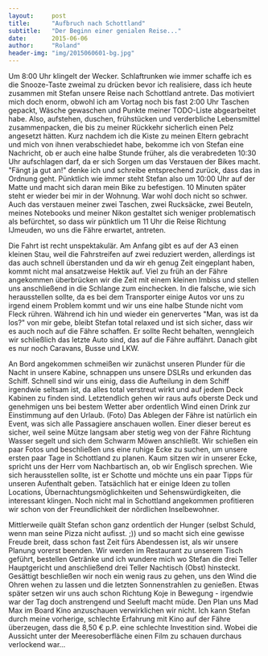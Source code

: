 ```yaml
---
layout:     post
title:      "Aufbruch nach Schottland"
subtitle:   "Der Beginn einer genialen Reise..."
date:       2015-06-06
author:     "Roland"
header-img: "img/2015060601-bg.jpg"
---
```


Um 8:00 Uhr klingelt der Wecker. Schlaftrunken wie immer schaffe ich es die Snooze-Taste zweimal zu drücken bevor ich
realisiere, dass ich heute zusammen mit Stefan unsere Reise nach Schottland antrete. Das motiviert mich doch enorm,
obwohl ich am Vortag noch bis fast 2:00 Uhr Taschen gepackt, Wäsche gewaschen und Punkte meiner TODO-Liste abgearbeitet
habe. Also, aufstehen, duschen, frühstücken und verderbliche Lebensmittel zusammenpacken, die bis zu meiner Rückkehr
sicherlich einen Pelz angesetzt hätten. Kurz nachdem ich die Kiste zu meinen Eltern gebracht und mich von ihnen
verabschiedet habe, bekomme ich von Stefan eine Nachricht, ob er auch eine halbe Stunde früher, als die verabredeten
10:30 Uhr aufschlagen darf, da er sich Sorgen um das Verstauen der Bikes macht. "Fängt ja gut an!" denke ich und
schreibe entsprechend zurück, dass das in Ordnung geht. Pünktlich wie immer steht Stefan also um 10:00 Uhr auf der Matte
und macht sich daran mein Bike zu befestigen. 10 Minuten später steht er wieder bei mir in der Wohnung. War wohl doch
nicht so schwer. Auch das verstauen meiner zwei Taschen, zwei Rucksäcke, zwei Beuteln, meines Notebooks und meiner Nikon
gestaltet sich weniger problematisch als befürchtet, so dass wir pünktlich um 11 Uhr die Reise Richtung IJmeuden, wo uns
die Fähre erwartet, antreten.

Die Fahrt ist recht unspektakulär. Am Anfang gibt es auf der A3 einen kleinen Stau, weil die Fahrstreifen auf zwei
reduziert werden, allerdings ist das auch schnell überstanden und da wir eh genug Zeit eingeplant haben, kommt nicht mal
ansatzweise Hektik auf. Viel zu früh an der Fähre angekommen überbrücken wir die Zeit mit einem kleinen Imbiss und
stellen uns anschließend in die Schlange zum einchecken. In die falsche, wie sich herausstellen sollte, da es bei dem
Transporter einige Autos vor uns zu irgend einem Problem kommt und wir uns eine halbe Stunde nicht vom Fleck rühren.
Während ich hin und wieder ein genervertes "Man, was ist da los?" von mir gebe, bleibt Stefan total relaxed und ist sich
sicher, dass wir es auch noch auf die Fähre schaffen. Er sollte Recht behalten, wenngleich wir schließlich das letzte
Auto sind, das auf die Fähre auffährt. Danach gibt es nur noch Caravans, Busse und LKW.

An Bord angekommen schmeißen wir zunächst unseren Plunder für die Nacht in unsere Kabine, schnappen uns unsere DSLRs
und erkunden das Schiff. Schnell sind wir uns einig, dass die Aufteilung in dem Schiff irgendwie seltsam ist, da alles
total verstreut wirkt und auf jedem Deck Kabinen zu finden sind. Letztendlich gehen wir raus aufs oberste Deck und
genehmigen uns bei bestem Wetter aber ordentlich Wind einen Drink zur Einstimmung auf den Urlaub. (Foto) Das Ablegen der
Fähre ist natürlich ein Event, was sich alle Passagiere anschauen wollen. Einer dieser bereut es sicher, weil seine
Mütze langsam aber stetig weg von der Fähre Richtung Wasser segelt und sich dem Schwarm Möwen anschließt. Wir schießen
ein paar Fotos und beschließen uns eine ruhige Ecke zu suchen, um unsere ersten paar Tage in Schottland zu planen. Kaum
sitzen wir in unserer Ecke, spricht uns der Herr vom Nachbartisch an, ob wir Englisch sprechen. Wie sich herausstellen
sollte, ist er Schotte und möchte uns ein paar Tipps für unseren Aufenthalt geben. Tatsächlich hat er einige Ideen zu
tollen Locations, Übernachtungsmöglichkeiten und Sehenswürdigkeiten, die interessant klingen. Noch nicht mal in
Schottland angekommen profitieren wir schon von der Freundlichkeit der nördlichen Inselbewohner.

Mittlerweile quält Stefan schon ganz ordentlich der Hunger (selbst Schuld, wenn man seine Pizza nicht aufisst. ;)) und
so macht sich eine gewisse Freude breit, dass schon fast Zeit fürs Abendessen ist, als wir unsere Planung vorerst
beenden. Wir werden im Restaurant zu unserem Tisch geführt, bestellen Getränke und ich wundere mich wo Stefan die drei
Teller Hauptgericht und anschließend drei Teller Nachtisch (Obst) hinsteckt. Gesättigt beschließen wir noch ein wenig
raus zu gehen, uns den Wind die Ohren wehen zu lassen und die letzten Sonnenstrahlen zu genießen. Etwas später setzen
wir uns auch schon Richtung Koje in Bewegung - irgendwie war der Tag doch anstrengend und Seeluft macht müde. Den Plan
uns Mad Max im Board Kino anzuschauen verwirklichen wir nicht. Ich kann Stefan durch meine vorherige, schlechte
Erfahrung mit Kino auf der Fähre überzeugen, dass die 8,50 € p.P. eine schlechte Investition sind. Wobei die Aussicht
unter der Meeresoberfläche einen Film zu schauen durchaus verlockend war...